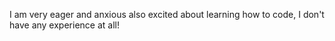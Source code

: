 
I am very eager and anxious also excited about learning how to code, I don't have any experience at all!
